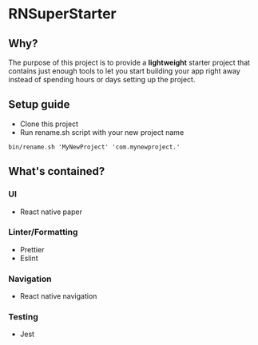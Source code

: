 # RNSuperStarter

## Why?

The purpose of this project is to provide a **lightweight** starter project that contains just enough tools to let you start building your app right away instead of spending hours or days setting up the project.

## Setup guide

- Clone this project
- Run rename.sh script with your new project name

`bin/rename.sh 'MyNewProject' 'com.mynewproject.'`

## What's contained?

### UI

- React native paper

### Linter/Formatting

- Prettier
- Eslint

### Navigation

- React native navigation

### Testing

- Jest
